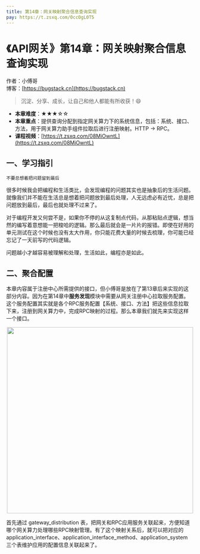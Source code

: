 ```yaml
---
title: 第14章：网关映射聚合信息查询实现
pay: https://t.zsxq.com/0ccOgL0T5
---
```


# 《API网关》第14章：网关映射聚合信息查询实现

作者：小傅哥
<br/>博客：[https://bugstack.cn](https://bugstack.cn)

>沉淀、分享、成长，让自己和他人都能有所收获！😄

- **本章难度**：★★★☆☆
- **本章重点**：提供查询分配到指定网关算力下的系统信息，包括：系统、接口、方法，用于网关算力助手组件拉取后进行注册映射。HTTP -> RPC。
- **课程视频**：[https://t.zsxq.com/08MiOwntL](https://t.zsxq.com/08MiOwntL)

## 一、学习指引

`不要总想着把问题留到最后`

很多时候我会把编程和生活类比，会发现编程的问题其实也是抽象后的生活问题。就像我们并不能在生活总是想着把问题放到最后处理，人无远虑必有近忧，总是把问题放到最后，最后也就处理不过来了。

对于编程开发又何尝不是，如果你不停的从这复制点代码，从那粘贴点逻辑，想当然的编写着意想能一把梭哈的逻辑。那么最后就会是一片片的报错。即使在好用的单元测试在这个时候也没有太大作用，你只能花费大量的时候去梳理，你可能已经忘记了一天前写的代码逻辑。

问题越小才越容易被理解和处理，生活如此，编程亦是如此。

## 二、聚合配置

本章内容属于注册中心所需提供的接口，但小傅哥是放在了第13章后来实现的这部分内容。因为在第14章中**服务发现**模块中需要从网关注册中心拉取服务配置。这个服务配置其实就是各个RPC服务配置【系统、接口、方法】把这些信息拉取下来，注册到网关算力中，完成RPC映射的过程。那么本章我们就先来实现这样一个接口。

<div align="center">
    <img src="https://bugstack.cn/images/article/assembly/api-gateway/api-gateway-14-01.png?raw=true" width="500px">
</div>

首先通过 gateway_distribution 表，把网关和RPC应用服务关联起来，方便知道哪个网关算力处理哪些RPC映射管理。有了这个映射关系后，就可以把对应的 application_interface、application_interface_method、application_system 三个表维护应用的配置信息关联起来了。